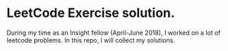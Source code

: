 # LeetCode Exercise solution.

During my time as an Insight fellow (April-June 2018), I worked on a lot of
leetcode problems. In this repo, I will collect my solutions.
